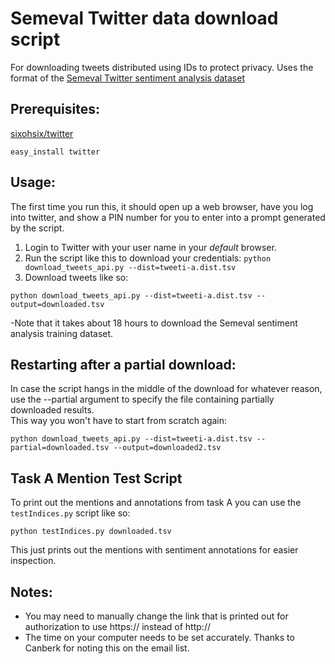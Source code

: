 Semeval Twitter data download script
====================

For downloading tweets distributed using IDs to protect privacy.  Uses the format of the [Semeval Twitter sentiment analysis dataset](http://www.cs.york.ac.uk/semeval-2013/task2/index.php?id=data)

Prerequisites:
--------------
[sixohsix/twitter](https://github.com/sixohsix/twitter)

```
easy_install twitter
```

Usage:
--------------

The first time you run this, it should open up a web browser, have you log into twitter, and show a PIN number for you to enter into a prompt generated by the script.

1. Login to Twitter with your user name in your *default* browser.
2. Run the script like this to download your credentials: `python download_tweets_api.py --dist=tweeti-a.dist.tsv`
3. Download tweets like so: 
```
python download_tweets_api.py --dist=tweeti-a.dist.tsv --output=downloaded.tsv
```

-Note that it takes about 18 hours to download the Semeval sentiment analysis training dataset.

Restarting after a partial download:
--------------
In case the script hangs in the middle of the download for whatever reason, use the --partial argument to specify the file containing partially downloaded results.  
This way you won't have to start from scratch again:

```
python download_tweets_api.py --dist=tweeti-a.dist.tsv --partial=downloaded.tsv --output=downloaded2.tsv
```

Task A Mention Test Script
--------------
To print out the mentions and annotations from task A you can use the `testIndices.py` script like so:

```
python testIndices.py downloaded.tsv
```
This just prints out the mentions with sentiment annotations for easier inspection.

Notes:
--------------
- You may need to manually change the link that is printed out for authorization to use https:// instead of http://
- The time on your computer needs to be set accurately.  Thanks to Canberk for noting this on the email list.
